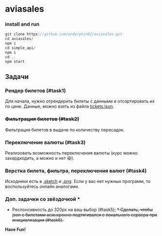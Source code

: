 # aviasales
### install and run
```js
git clone https://github.com/endorphin82/aviasales.git
cd aviasales/
npm i
cd simple_api/
npm i
cd ..
npm start
```
## Задачи

### Рендер билетов (#task1)

Для начала, нужно отрендерить билеты с данными и отсортировать их по цене. Данные, можно взять из файла [tickets.json](./tickets.json).

### ~~Фильтрация билетов (#task2)~~

Фильтрация билетов в выдаче по количеству пересадок.

### Переключение валюты (#task3)

Реализовать возможность переключения валюты (курс можно захардкодить, а можно и нет 😆).

### Верстка билета, фильтра, переключения валют (#task4)

Исходники есть в [.sketch](./search.sketch) и [.png](./search.png). Если у вас нет нужных программ, то воспользуйтесь онлайн аналогами.

### Доп. задачки со звёздочкой *

* Респонсивность до 320px на ваш выбор (#task5);
~~* Сделать, чтобы json с билетами асинхронно подтягивался с локального сервера при инициализации (#task6).~~

**Have Fun!**
